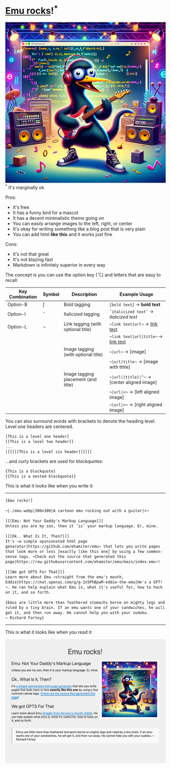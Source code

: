 # [Emu rocks](https://emu.rocks)!<sup>*</sup>
![An emu, rocking](emu.png)
<sup>*</sup> It's marginally ok


Pros:
  * It's free
  * It has a funny bird for a mascot
  * It has a decent minimalistic theme going on
  * You can easily arrange images to the left, right, or center
  * It's okay for writing something like a blog post that is very plain
  * You can add html <b>like this</b> and it works just fine


Cons:
  * It's not that great
  * It's not blazing fast
  * Markdown is infinitely superior in every way


The concept is you can use the option key (⌥) and letters that are easy to recall:

| Key Combination | Symbol | Description                         | Example Usage                                        |
|-----------------|--------|-------------------------------------|------------------------------------------------------|
| Option-B        | ∫      | Bold tagging                        | `∫bold text∫` → **bold text**                        |
| Option-I        | ˆ      | Italicized tagging                  | `ˆitalicized textˆ` → *italicized text*              |
| Option-L        | ¬      | Link tagging (with optional title)  | `¬link text\|url¬` → [link text](url)                |
|                 |        |                                     | `¬link text\|url\|title¬` → [link text](url "title") |
|                 |        | Image tagging (with optional title) | `¬\|url¬` → [image]                                  |
|                 |        |                                     | `¬\|url\|title¬` → [image with ttitle]               |
|                 |        | Image tagging placement (and title) | `¬\|url(\|title)\|^¬` → [center aligned image]       |
|                 |        |                                     | `¬\|url\|<¬` → [left aligned image]                  |
|                 |        |                                     | `¬\|url\|>¬` → [right aligned image]                 |

You can also surround words with brackets to denote the heading level. Level one headers are centered.

```
[This is a level one header]
[[This is a level two header]]
...
[[[[[[This is a level six header]]]]]]
```

...and curly brackets are used for blockquotes:

```
{This is a blockquote}
{{This is a nested blockquote}}
```

This is what it looks like when you write it:

---

```
[Emu rocks!]

¬|./emu.webp|300x300|A cartoon emu rocking out with a guitar|>¬

[[[Emu: Not Your Daddy's Markup Language]]]
Unless you are my son, then it ˆisˆ your markup language. Er, mine.

[[[Ok.. What Is It, Then?]]]
It's ¬a simple opinionated html page generator|https://github.com/ehamiter/emu¬ that lets you write pages that look more or less ∫exactly like this one∫ by using a few common-sense tags. ¬Check out the source that generated this page|https://raw.githubusercontent.com/ehamiter/emu/main/index.emu¬!

[[[We got GPTS For That]]]
Learn more about Emu ¬straight from the emu's mouth, Eddie|https://chat.openai.com/g/g-2x5PhBpwM-eddie-the-emu|He's a GPT!¬. He can help explain what Emu is, what it's useful for, how to hack on it, and so forth.

{Emus are little more than feathered stomachs borne on mighty legs and ruled by a tiny brain. If an emu wants one of your sandwiches, he will get it, and then run away. He cannot help you with your sudoku.
— Richard Fortey}
```

---

This is what it looks like when you read it:

![](emu-document.png)
